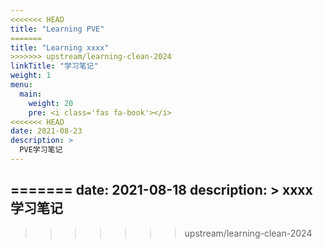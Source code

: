 ```yaml
---
<<<<<<< HEAD
title: "Learning PVE"
=======
title: "Learning xxxx"
>>>>>>> upstream/learning-clean-2024
linkTitle: "学习笔记"
weight: 1
menu:
  main:
    weight: 20
    pre: <i class='fas fa-book'></i>
<<<<<<< HEAD
date: 2021-08-23
description: >
  PVE学习笔记
---
```


=======
date: 2021-08-18
description: >
  xxxx学习笔记
---



>>>>>>> upstream/learning-clean-2024
